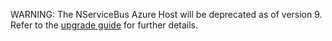 WARNING: The NServiceBus Azure Host will be deprecated as of version 9. Refer to the [upgrade guide](/nservicebus/upgrades/acs-host-7to8.md) for further details.